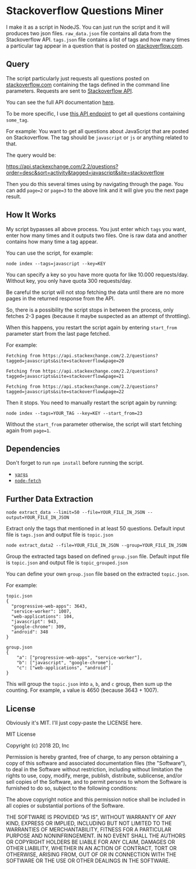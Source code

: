 # Stackoverflow Questions Miner

I make it as a script in NodeJS.
You can just run the script and it will produces two json files. `raw_data.json` file contains all data from the Stackoverflow API.
`tags.json` file contains a list of tags and how many times a particular tag appear in a question that is posted on [stackoverflow.com](https://stackoverflow.com).

## Query
The script particularly just requests all questions posted on [stackoverflow.com](https://stackoverflow.com)
containing the tags defined in the command line parameters. Requests are sent to [Stackoverflow API](https://api.stackexchange.com).

You can see the full API documentation [here](https://api.stackexchange.com/docs).

To be more specific, I use [this API endpoint](https://api.stackexchange.com/2.2/questions?order=desc&sort=activity&tagged=some_tags&site=stackoverflow)
to get all questions containing `some_tag`.

For example:
You want to get all questions about JavaScript that are posted on Stackoverflow. The tag should be `javascript` or `js` or anything related to that.

The query would be:

https://api.stackexchange.com/2.2/questions?order=desc&sort=activity&tagged=javascript&site=stackoverflow

Then you do this several times using by navigating through the page. You can add `page=2` or `page=3` to the above link and it will
give you the next page result.

## How It Works
My script bypasses all above process. You just enter which `tags` you want, enter how many times and it outputs two files. One is raw data
and another contains how many time a tag appear.

You can use the script, for example:
```
node index --tags=javascript --key=KEY
```
You can specify a key so you have more quota for like 10.000 requests/day. Without key, you only have quota 300 requests/day.

Be careful the script will not stop fetching the data until there are no more pages in the returned response from the API.

So, there is a possibility the script stops in between the process, only fetches 2-3 pages (because it maybe suspected as an attempt of throttling).

When this happens, you restart the script again by entering `start_from` parameter start from the last page fetched.

For example:
```
Fetching from https://api.stackexchange.com/2.2/questions?tagged=javascripts&site=stackoverflow&page=20

Fetching from https://api.stackexchange.com/2.2/questions?tagged=javascripts&site=stackoverflow&page=21

Fetching from https://api.stackexchange.com/2.2/questions?tagged=javascripts&site=stackoverflow&page=22
```

Then it stops. You need to manually restart the script again by running:

```
node index --tags=YOUR_TAG --key=KEY --start_from=23
```

Without the `start_from` parameter otherwise, the script will start fetching again from `page=1`.

## Dependencies
Don't forget to run `npm install` before running the script.
- [`yargs`](https://github.com/yargs/yargs)
- [`node-fetch`](https://github.com/node-fetch/node-fetch)

## Further Data Extraction
```node extract_data --limit=50 --file=YOUR_FILE_IN_JSON --output=YOUR_FILE_IN_JSON```

Extract only the tags that mentioned in at least 50 questions. Default input file is `tags.json` and output file is `topic.json`

```node extract_data2 --file=YOUR_FILE_IN_JSON --group=YOUR_FILE_IN_JSON```

Group the extracted tags based on defined `group.json` file. Default input file is `topic.json` and output file is `topic_grouped.json`

You can define your own `group.json` file based on the extracted `topic.json`.

For example:
```
topic.json
{
  "progressive-web-apps": 3643,
  "service-worker": 1007,
  "web-applications": 104,
  "javascript": 943,
  "google-chrome": 309,
  "android": 348
}
```

```
group.json
{
	"a": ["progressive-web-apps", "service-worker"],
	"b": ["javascript", "google-chrome"],
	"c": ["web-applications", "android"]
}

```

This will group the `topic.json` into `a`, `b`, and `c` group, then sum up the counting. For example, `a` value is 4650 (because 3643 + 1007).

## License
Obviously it's MIT. I'll just copy-paste the LICENSE here.

MIT License

Copyright (c) 2018 2D, Inc

Permission is hereby granted, free of charge, to any person obtaining a copy
of this software and associated documentation files (the "Software"), to deal
in the Software without restriction, including without limitation the rights
to use, copy, modify, merge, publish, distribute, sublicense, and/or sell
copies of the Software, and to permit persons to whom the Software is
furnished to do so, subject to the following conditions:

The above copyright notice and this permission notice shall be included in all
copies or substantial portions of the Software.

THE SOFTWARE IS PROVIDED "AS IS", WITHOUT WARRANTY OF ANY KIND, EXPRESS OR
IMPLIED, INCLUDING BUT NOT LIMITED TO THE WARRANTIES OF MERCHANTABILITY,
FITNESS FOR A PARTICULAR PURPOSE AND NONINFRINGEMENT. IN NO EVENT SHALL THE
AUTHORS OR COPYRIGHT HOLDERS BE LIABLE FOR ANY CLAIM, DAMAGES OR OTHER
LIABILITY, WHETHER IN AN ACTION OF CONTRACT, TORT OR OTHERWISE, ARISING FROM,
OUT OF OR IN CONNECTION WITH THE SOFTWARE OR THE USE OR OTHER DEALINGS IN THE
SOFTWARE.